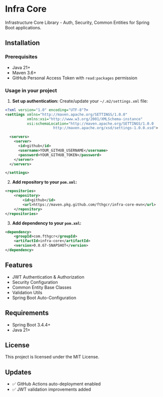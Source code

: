 # Infra Core

Infrastructure Core Library - Auth, Security, Common Entities for Spring Boot applications.

## Installation

### Prerequisites

- Java 21+
- Maven 3.6+
- GitHub Personal Access Token with `read:packages` permission

### Usage in your project

1. **Set up authentication:** Create/update your `~/.m2/settings.xml` file:

```xml
<?xml version="1.0" encoding="UTF-8"?>
<settings xmlns="http://maven.apache.org/SETTINGS/1.0.0"
          xmlns:xsi="http://www.w3.org/2001/XMLSchema-instance"
          xsi:schemaLocation="http://maven.apache.org/SETTINGS/1.0.0
                      http://maven.apache.org/xsd/settings-1.0.0.xsd">

  <servers>
    <server>
      <id>github</id>
      <username>YOUR_GITHUB_USERNAME</username>
      <password>YOUR_GITHUB_TOKEN</password>
    </server>
  </servers>

</settings>
```

2. **Add repository to your `pom.xml`:**

```xml
<repositories>
    <repository>
        <id>github</id>
        <url>https://maven.pkg.github.com/fthgcr/infra-core-mvn</url>
    </repository>
</repositories>
```

3. **Add dependency to your `pom.xml`:**

```xml
<dependency>
    <groupId>com.fthgcr</groupId>
    <artifactId>infra-core</artifactId>
    <version>0.0.67-SNAPSHOT</version>
</dependency>
```

## Features

- JWT Authentication & Authorization
- Security Configuration
- Common Entity Base Classes
- Validation Utils
- Spring Boot Auto-Configuration

## Requirements

- Spring Boot 3.4.4+
- Java 21+

## License

This project is licensed under the MIT License.

## Updates

- ✅ GitHub Actions auto-deployment enabled
- ✅ JWT validation improvements added 